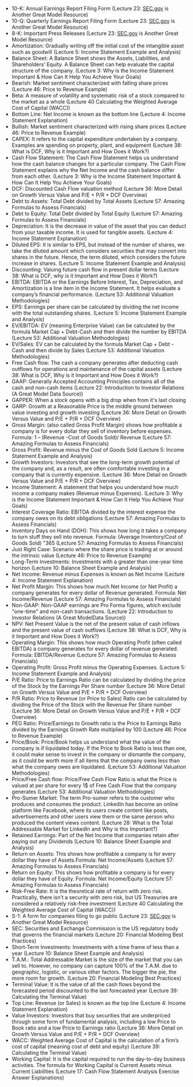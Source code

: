 - 10-K: Annual Earnings Report Filing Form (Lecture 23: [SEC.gov](http://sec.gov/) is Another Great Model Resource)  
- 10-Q: Quarterly Earnings Report Filing Form (Lecture 23: [SEC.gov](http://sec.gov/) is Another Great Model Resource)  
- 8-K: Important Press Releases (Lecture 23: [SEC.gov](http://sec.gov/) is Another Great Model Resource) 
- Amortization: Gradually writing off the initial cost of the intangible asset such as goodwill (Lecture 5: Income Statement Example and Analysis)  
- Balance Sheet: A Balance Sheet shows the Assets, Liabilities, and Shareholders’ Equity. A Balance Sheet can help evaluate the capital structure of the company. (Lecture 3: Why is the Income Statement Important & How Can It Help You Achieve Your Goals)  
- Bearish: Market sentiment characterized with falling share prices (Lecture 46: Price to Revenue Example)  
- Beta: A measure of volatility and systematic risk of a stock compared to the market as a whole (Lecture 40 Calculating the Weighted Average Cost of Capital (WACC))  
- Bottom Line: Net Income is known as the bottom line (Lecture 4: Income Statement Explanation)  
- Bullish: Market sentiment characterized with rising share prices (Lecture 46: Price to Revenue Example)  
- CAPEX: It refers to the capital expenditure undertaken by a company. Examples are spending on property, plant, and equipment (Lecture 38: What is DCF, Why is it Important and How Does it Work?)  
- Cash Flow Statement: The Cash Flow Statement helps us understand how the cash balance changes for a particular company. The Cash Flow Statement explains why the Net Income and the cash balance differ from each other. (Lecture 3: Why is the Income Statement Important & How Can It Help You Achieve Your Goals)  
- DCF: Discounted Cash Flow valuation method (Lecture 36: More Detail on Growth Versus Value and P/E + P/R + DCF Overview)  
- Debt to Assets: Total Debt divided by Total Assets (Lecture 57: Amazing Formulas to Assess Financials)  
- Debt to Equity: Total Debt divided by Total Equity (Lecture 57: Amazing Formulas to Assess Financials)  
- Depreciation: It is the decrease in value of the asset that you can deduct from your taxable income. It is used for tangible assets. (Lecture 4: Income Statement Explanation)  
- Diluted EPS: It is similar to EPS, but instead of the number of shares, we take the diluted amount which considers securities that may convert into shares in the future. Hence, the term diluted, which considers the future increase in shares. (Lecture 5: Income Statement Example and Analysis)  
- Discounting: Valuing future cash flow in present dollar terms (Lecture 38: What is DCF, why is it Important and How Does it Work?)  
- EBITDA: EBITDA or the Earnings Before Interest, Tax, Depreciation, and Amortization is a line item in the Income Statement. It helps evaluate a company’s financial performance. (Lecture 53: Additional Valuation Methodologies)  
- EPS: Earnings per share can be calculated by dividing the net income with the total outstanding shares. (Lecture 5: Income Statement Example and Analysis)  
- EV/EBITDA: EV (meaning Enterprise Value) can be calculated by the formula Market Cap + Debt-Cash and then divide the number by EBITDA (Lecture 53: Additional Valuation Methodologies)  
- EV/Sales: EV can be calculated by the formula Market Cap + Debt - Cash and then divide by Sales (Lecture 53: Additional Valuation Methodologies)  
- Free Cash flow: The cash a company generates after deducting cash outflows for operations and maintenance of the capital assets (Lecture 38: What is DCF, Why is it Important and How Does it Work?)  
- GAAP: Generally Accepted Accounting Principles contains all of the cash and non-cash items (Lecture 22: Introduction to Investor Relations (A Great Model Data Source))  
- GAPPER: When a stock opens with a big drop when from it's last closing  
- GARP: Growth at a Reasonable Price is the middle ground between value investing and growth investing (Lecture 36: More Detail on Growth Versus Value and P/E + P/R + DCF Overview)  
- Gross Margin: (also called Gross Profit Margin) shows how profitable a company is for every dollar they sell of inventory before expenses. Formula: 1 – (Revenue -Cost of Goods Sold)/ Revenue (Lecture 57: Amazing Formulas to Assess Financials)  
- Gross Profit: Revenue minus the Cost of Goods Sold (Lecture 5: Income Statement Example and Analysis)  
- Growth Investors: Investors that see the long-term growth potential of the company and, as a result, are often comfortable investing in a company that is currently expensive. (Lecture 36: More Detail on Growth Versus Value and P/E + P/R + DCF Overview)  
- Income Statement: A statement that helps you understand how much income a company makes (Revenue minus Expenses). (Lecture 3: Why is the Income Statement Important & How Can It Help You Achieve Your Goals)  
- Interest Coverage Ratio: EBITDA divided by the interest expense the company owes on its debt obligations (Lecture 57: Amazing Formulas to Assess Financials)  
- Inventory Days on Hand (DOH): This shows how long it takes a company to turn stuff they sell into revenue. Formula: (Average Inventory/Cost of Goods Sold) "365 (Lecture 57: Amazing Formulas to Assess Financials)  
- Just Right Case: Scenario where the share price is trading at or around the intrinsic value (Lecture 46: Price to Revenue Example)  
- Long-Term Investments: Investments with a greater than one-year time horizon (Lecture 10: Balance Sheet Example and Analysis)  
- Net Income: Revenue minus Expenses is known as Net Income (Lecture 4: Income Statement Explanation)  
- Net Profit Margin: This shows how much Net Income (or Net Profit) a company generates for every dollar of Revenue generated. Formula: Net Income/Revenue (Lecture 57: Amazing Formulas to Assess Financials)  
- Non-GAAP: Non-GAAP earnings are Pro Forma figures, which exclude "one-time" and non-cash transactions. (Lecture 22: Introduction to Investor Relations (A Great ModelData Source))  
- NPV: Net Present Value is the net of the present value of cash inflows and the present value of cash outflows (Lecture 38: What is DCF, Why is it Important and How Does it Work?)  
- Operating Margin: This shows how much Operating Profit (often called EBITDA) a company generates for every dollar of revenue generated. Formula: EBITDA/Revenue (Lecture 57: Amazing Formulas to Assess Financials)  
- Operating Profit: Gross Profit minus the Operating Expenses. (Lecture 5: Income Statement Example and Analysis)  
- P/E Ratio: Price to Earnings Ratio can be calculated by dividing the price of the Stock by the Earnings Per Share number (Lecture 36: More Detail on Growth Versus Value and P/E + P/R + DCF Overview)  
- P/R Ratio: Price to Revenue (or Price to Sales) Ratio can be calculated by dividing the Price of the Stock with the Revenue Per Share number (Lecture 36: More Detail on Growth Versus Value and P/E + P/R + DCF Overview)  
- PEG Ratio: Price/Earnings to Growth ratio is the Price to Earnings Ratio divided by the Earnings Growth Rate multiplied by 100 (Lecture 46: Price to Revenue Example)  
- Price/Book: Price/Book helps us understand what the value of the company is if liquidated today. If the Price to Book Ratio is less than one, it could make sense to invest in the company or dismantle the company, as it could be worth more if all items that the company owns less than what the company owes are liquidated. (Lecture 53: Additional Valuation Methodologies)  
- Price/Free Cash flow: Price/Free Cash Flow Ratio is what the Price is valued at per share for every 1$ of Free Cash Flow that the company generates (Lecture 53: Additional Valuation Methodologies)  
- Pro-Sumer Market: The term Pro-sumer refers to the customer who produces and consumes the product. LinkedIn has become an online platform like Facebook, where its users create content like posts, advertisements and other users view them or the same person who produced the content views content. (Lecture 28: What is the Total Addressable Market for LinkedIn and Why is this Important?)  
- Retained Earnings: Part of the Net Income that companies retain after paying out any Dividends (Lecture 10: Balance Sheet Example and Analysis)  
- Return on Assets: This shows how profitable a company is for every dollar they have of Assets.Formula: Net Income/Assets (Lecture 57: Amazing Formulas to Assess Financials)  
- Return on Equity: This shows how profitable a company is for every dollar they have of Equity. Formula: Net Income/Equity (Lecture 57: Amazing Formulas to Assess Financials)  
- Risk-Free Rate: It is the theoretical rate of return with zero risk. Practically, there isn’t a security with zero risk, but US Treasuries are considered a relatively risk-free investment (Lecture 40 Calculating the Weighted Average Cost of Capital (WACC))  
- S-1: A form for companies filing to go public (Lecture 23: [SEC.gov](http://sec.gov/) is Another Great Model Resource)  
- SEC: Securities and Exchange Commission is the US regulatory body that governs the financial markets (Lecture 20: Financial Modeling Best Practices)  
- Short-Term Investments: Investments with a time frame of less than a year (Lecture 10: Balance Sheet Example and Analysis)  
- T.A.M.: Total Addressable Market is the size of the market that you can sell to. However, no company can capture 100% of the T.A.M. due to geographic, logistic, or various other factors. The bigger the pie, the more room for growth. (Lecture 20: Financial Modeling Best Practices)  
- Terminal Value: It is the value of all the cash flows beyond the forecasted period discounted to the last forecasted year (Lecture 39: Calculating the Terminal Value)  
- Top Line: Revenue (or Sales) is known as the top line (Lecture 4: Income Statement Explanation)  
- Value Investors: Investors that buy securities that are underpriced through some form of fundamental analysis, including a low Price to Book ratio and a low Price to Earnings ratio (Lecture 36: More Detail on Growth Versus Value and P/E + P/R + DCF Overview)  
- WACC: Weighted Average Cost of Capital is the calculation of a firm’s cost of capital (meaning cost of debt and equity) (Lecture 39: Calculating the Terminal Value)  
- Working Capital: It is the capital required to run the day-to-day business activities. The formula for Working Capital is Current Assets minus Current Liabilities (Lecture 17: Cash Flow Statement Analysis Exercise Answer Explanations)